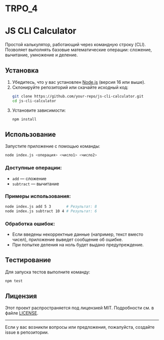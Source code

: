 # TRPO_4

# JS CLI Calculator

Простой калькулятор, работающий через командную строку (CLI). Позволяет выполнять базовые математические операции: сложение, вычитание, умножение и деление.

## Установка

1. Убедитесь, что у вас установлен [Node.js](https://nodejs.org/) (версия 16 или выше).
2. Склонируйте репозиторий или скачайте исходный код:
   ```bash
   git clone https://github.com/your-repo/js-cli-calculator.git
   cd js-cli-calculator
   ```
3. Установите зависимости:
   ```bash
   npm install
   ```

## Использование

Запустите приложение с помощью команды:
```bash
node index.js <операция> <число1> <число2>
```

### Доступные операции:
- `add` — сложение
- `subtract` — вычитание

### Примеры использования:
```bash
node index.js add 5 3       # Результат: 8
node index.js subtract 10 4 # Результат: 6
```

### Обработка ошибок:
- Если введены некорректные данные (например, текст вместо чисел), приложение выведет сообщение об ошибке.
- При попытке деления на ноль будет выдано предупреждение.

## Тестирование

Для запуска тестов выполните команду:
```bash
npm test
```

## Лицензия

Этот проект распространяется под лицензией MIT. Подробности см. в файле [LICENSE](LICENSE).

---

Если у вас возникли вопросы или предложения, пожалуйста, создайте issue в репозитории.